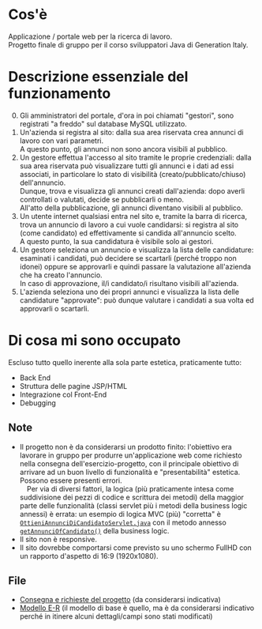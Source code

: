 # Cos'è
Applicazione / portale web per la ricerca di lavoro.\
Progetto finale di gruppo per il corso sviluppatori Java di Generation Italy.

# Descrizione essenziale del funzionamento
0. Gli amministratori del portale, d'ora in poi chiamati "gestori", sono registrati "a freddo" sul database MySQL utilizzato.
1. Un'azienda si registra al sito: dalla sua area riservata crea annunci di lavoro con vari parametri.\
A questo punto, gli annunci non sono ancora visibili al pubblico.
2. Un gestore effettua l'accesso al sito tramite le proprie credenziali: dalla sua area riservata può visualizzare tutti gli annunci e i dati ad essi associati, in particolare lo stato di visibilità (creato/pubblicato/chiuso) dell'annuncio.\
Dunque, trova e visualizza gli annunci creati dall'azienda: dopo averli controllati o valutati, decide se pubblicarli o meno.\
All'atto della pubblicazione, gli annunci diventano visibili al pubblico.
3. Un utente internet qualsiasi entra nel sito e, tramite la barra di ricerca, trova un annuncio di lavoro a cui vuole candidarsi: si registra al sito (come candidato) ed effettivamente si candida all'annuncio scelto.\
A questo punto, la sua candidatura è visibile solo ai gestori.
4. Un gestore seleziona un annuncio e visualizza la lista delle candidature: esaminati i candidati, può decidere se scartarli (perché troppo non idonei) oppure se approvarli e quindi passare la valutazione all'azienda che ha creato l'annuncio.\
In caso di approvazione, il/i candidato/i risultano visibili all'azienda.
5. L'azienda seleziona uno dei propri annunci e visualizza la lista delle candidature "approvate": può dunque valutare i candidati a sua volta ed approvarli o scartarli.

# Di cosa mi sono occupato
Escluso tutto quello inerente alla sola parte estetica, praticamente tutto:
- Back End
- Struttura delle pagine JSP/HTML
- Integrazione col Front-End
- Debugging

## Note
- Il progetto non è da considerarsi un prodotto finito: l'obiettivo era lavorare in gruppo per produrre un'applicazione web come richiesto nella consegna dell'esercizio-progetto, con il principale obiettivo di arrivare ad un buon livello di funzionalità e "presentabilità" estetica.\
Possono essere presenti errori.\
&emsp;Per via di diversi fattori, la logica (più praticamente intesa come suddivisione dei pezzi di codice e scrittura dei metodi) della maggior parte delle funzionalità (classi servlet più i metodi della business logic annessi) è errata: un esempio di logica MVC (più) "corretta" è [`OttieniAnnunciDiCandidatoServlet.java`](src/main/java/com/aziendaRecruiting/ui/servlet/OttieniAnnunciDiCandidatoServlet.java) con il metodo annesso [`getAnnunciOfCandidato()`](src/main/java/com/aziendaRecruiting/businessLogic/RecruitingBusinessLogic.java#L368) della business logic.
- Il sito non è responsive.
- Il sito dovrebbe comportarsi come previsto su uno schermo FullHD con un rapporto d'aspetto di 16:9 (1920x1080).

## File
- [Consegna e richieste del progetto](https://github.com/D4nM/recruiting-webapp/files/11065143/aziendaRecruiting_descrizione_sintetica.pdf) (da considerarsi indicativa)
- [Modello E-R](https://github.com/D4nM/recruiting-webapp/files/11065084/aziendaReclutamentoV2_ER.drawio.pdf) (il modello di base è quello, ma è da considerarsi indicativo perché in itinere alcuni dettagli/campi sono stati modificati)
